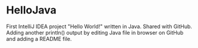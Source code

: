 # HelloJava
First IntelliJ IDEA project "Hello World!" written in Java.
Shared with GitHub.
Adding another println() output by editing Java file in browser on GitHub and adding a README file.
